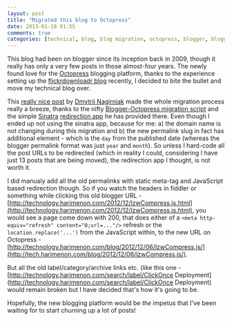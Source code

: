 ```yaml
---
layout: post
title: "Migrated this blog to Octopress"
date: 2013-01-18 01:55
comments: true
categories: [technical, blog, blog migration, octopress, blogger, blogger to octopress, sinatra] 
---
```


This blog had been on blogger since its inception back in 2009, though it really has only a very few posts in those almost-four years. The newly found love for the [Octopress](http://octopress.org/) blogging platform, thanks to the experience setting up the [flickrdownloadr blog](http://flickrdownloadr.com/blogs) recently, I decided to bite the bullet and move my technical blog over.

This [really nice post](http://approache.com/blog/migrating-from-blogger-to-octopress/) by [Dmytrii Nagirniak](http://github.com/dnagir) made the whole migration process really a breeze, thanks to the nifty [Blogger-Octopress migration script](https://gist.github.com/1765496) and the simple [Sinatra](http://www.sinatrarb.com/) [redirection app](https://github.com/dnagir/approache-redirects/blob/master/app.rb) he has provided there. Even though I ended up not using the sinatra app, because for me: a) the domain name is not changing during this migration and b) the new permalink slug in fact has additional element - which is the `day` from the published date (whereas the blogger permalink format was just `year` and `month`). So unless I hard-code all the post URLs to be redirected (which in reality I could, considering I have just 13 posts that are being moved), the redirection app I thought, is not worth it.

I did manualy add all the old permalinks with static meta-tag and JavaScript based redirection though. So if you watch the headers in fiddler or something while clicking this old blogger URL - [http://technology.harimenon.com/2012/12/lzwCompress.js.html](http://technology.harimenon.com/2012/12/lzwCompress.js.html), you would see a page come down with 200, that does either of a `<meta http-equiv="refresh" content="0;url=..."/>` refresh or the `location.replace('...')` from the JavaScript within, to the new URL on Octopress - [http://technology.harimenon.com/blog/2012/12/06/lzwCompress.js/](http://tech.harimenon.com/blog/2012/12/06/lzwCompress.js/). 

But all the old label/category/archive links etc. (like this one - [http://technology.harimenon.com/search/label/ClickOnce Deployment](http://technology.harimenon.com/search/label/ClickOnce Deployment) would  remain broken but I have decided that's how it's going to be.

Hopefully, the new blogging platform would be _the_ impetus that I've been waiting for to start churning up a lot of posts!